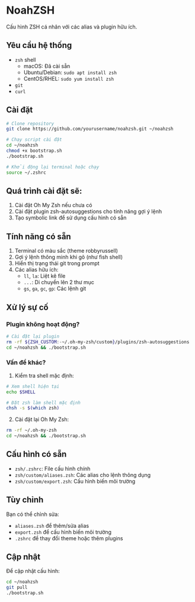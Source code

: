 # NoahZSH

Cấu hình ZSH cá nhân với các alias và plugin hữu ích.

## Yêu cầu hệ thống

- `zsh` shell
  - macOS: Đã cài sẵn
  - Ubuntu/Debian: `sudo apt install zsh`
  - CentOS/RHEL: `sudo yum install zsh`
- `git`
- `curl`

## Cài đặt

```bash
# Clone repository
git clone https://github.com/yourusername/noahzsh.git ~/noahzsh

# Chạy script cài đặt
cd ~/noahzsh
chmod +x bootstrap.sh
./bootstrap.sh

# Khởi động lại terminal hoặc chạy
source ~/.zshrc
```

## Quá trình cài đặt sẽ:

1. Cài đặt Oh My Zsh nếu chưa có
2. Cài đặt plugin zsh-autosuggestions cho tính năng gợi ý lệnh
3. Tạo symbolic link để sử dụng cấu hình có sẵn

## Tính năng có sẵn

1. Terminal có màu sắc (theme robbyrussell)
2. Gợi ý lệnh thông minh khi gõ (như fish shell)
3. Hiển thị trạng thái git trong prompt
4. Các alias hữu ích:
   - `ll`, `la`: Liệt kê file
   - `...`: Di chuyển lên 2 thư mục
   - `gs`, `ga`, `gc`, `gp`: Các lệnh git

## Xử lý sự cố

### Plugin không hoạt động?
```bash
# Cài đặt lại plugin
rm -rf ${ZSH_CUSTOM:-~/.oh-my-zsh/custom}/plugins/zsh-autosuggestions
cd ~/noahzsh && ./bootstrap.sh
```

### Vấn đề khác?
1. Kiểm tra shell mặc định:
```bash
# Xem shell hiện tại
echo $SHELL

# Đặt zsh làm shell mặc định
chsh -s $(which zsh)
```

2. Cài đặt lại Oh My Zsh:
```bash
rm -rf ~/.oh-my-zsh
cd ~/noahzsh && ./bootstrap.sh
```

## Cấu hình có sẵn

- `zsh/.zshrc`: File cấu hình chính
- `zsh/custom/aliases.zsh`: Các alias cho lệnh thông dụng
- `zsh/custom/export.zsh`: Cấu hình biến môi trường

## Tùy chỉnh

Bạn có thể chỉnh sửa:
- `aliases.zsh` để thêm/sửa alias
- `export.zsh` để cấu hình biến môi trường
- `.zshrc` để thay đổi theme hoặc thêm plugins

## Cập nhật

Để cập nhật cấu hình:
```bash
cd ~/noahzsh
git pull
./bootstrap.sh
```
